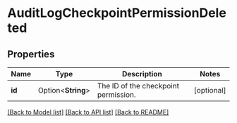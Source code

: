 # AuditLogCheckpointPermissionDeleted

## Properties

Name | Type | Description | Notes
------------ | ------------- | ------------- | -------------
**id** | Option<**String**> | The ID of the checkpoint permission. | [optional]

[[Back to Model list]](../README.md#documentation-for-models) [[Back to API list]](../README.md#documentation-for-api-endpoints) [[Back to README]](../README.md)


